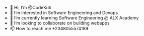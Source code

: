 - 👋 Hi, I’m @CodeKuti
- 👀 I’m interested in Software Engineering and Devops
- 🌱 I’m currently learning Software Engineering @ ALX Academy
- 💞️ I’m looking to collaborate on building webapps
- 📫 How to reach me +2348055574189

<!---
CodeKuti/CodeKuti is a ✨ special ✨ repository because its `README.md` (this file) appears on your GitHub profile.
You can click the Preview link to take a look at your changes.
--->
